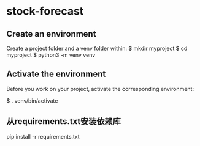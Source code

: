 # stock-forecast


## Create an environment

Create a project folder and a venv folder within:
$ mkdir myproject
$ cd myproject
$ python3 -m venv venv

## Activate the environment

Before you work on your project, activate the corresponding environment:

$ . venv/bin/activate


## 从requirements.txt安装依赖库

pip install -r requirements.txt